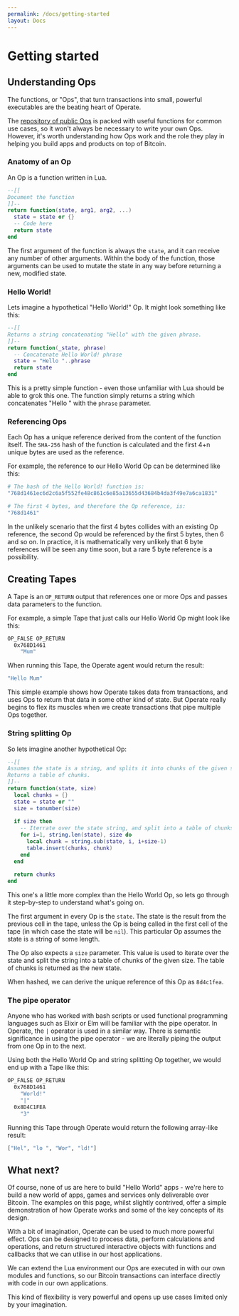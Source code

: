 ```yaml
---
permalink: /docs/getting-started
layout: Docs
---
```


# Getting started

## Understanding Ops

The functions, or "Ops", that turn transactions into small, powerful executables are the beating heart of Operate.

The [repository of public Ops](/library) is packed with useful functions for common use cases, so it won't always be necessary to write your own Ops. However, it's worth understanding how Ops work and the role they play in helping you build apps and products on top of Bitcoin.

### Anatomy of an Op

An Op is a function written in Lua.

```lua
--[[
Document the function
]]--
return function(state, arg1, arg2, ...)
  state = state or {}
  -- Code here
  return state
end
```

The first argument of the function is always the `state`, and it can receive any number of other arguments. Within the body of the function, those arguments can be used to mutate the state in any way before returning a new, modified state.

### Hello World!

Lets imagine a hypothetical "Hello World!" Op. It might look something like this:

```lua
--[[
Returns a string concatenating "Hello" with the given phrase.
]]--
return function(_state, phrase)
  -- Concatenate Hello World! phrase
  state = "Hello "..phrase
  return state
end
```

This is a pretty simple function - even those unfamiliar with Lua should be able to grok this one. The function simply returns a string which concatenates "Hello " with the `phrase` parameter.

### Referencing Ops

Each Op has a unique reference derived from the content of the function itself. The `SHA-256` hash of the function is calculated and the first 4+n unique bytes are used as the reference.

For example, the reference to our Hello World Op can be determined like this:

```bash
# The hash of the Hello World! function is:
"768d1461ec6d2c6a5f552fe48c861c6e85a13655d43684b4da3f49e7a6ca1831"

# The first 4 bytes, and therefore the Op reference, is:
"768d1461"
```

In the unlikely scenario that the first 4 bytes collides with an existing Op reference, the second Op would be referenced by the first 5 bytes, then 6 and so on. In practice, it is mathematically very unlikely that 6 byte references will be seen any time soon, but a rare 5 byte reference is a possibility.

## Creating Tapes

A Tape is an `OP_RETURN` output that references one or more Ops and passes data parameters to the function.

For example, a simple Tape that just calls our Hello World Op might look like this:

```bash
OP_FALSE OP_RETURN
  0x768D1461
    "Mum"
```

When running this Tape, the Operate agent would return the result:

```bash
"Hello Mum"
```

This simple example shows how Operate takes data from transactions, and uses Ops to return that data in some other kind of state. But Operate really begins to flex its muscles when we create transactions that pipe multiple Ops together.

### String splitting Op

So lets imagine another hypothetical Op:

```lua
--[[
Assumes the state is a string, and splits it into chunks of the given size.
Returns a table of chunks.
]]--
return function(state, size)
  local chunks = {}
  state = state or ""
  size = tonumber(size)
  
  if size then
    -- Iterrate over the state string, and split into a table of chunks
    for i=1, string.len(state), size do
      local chunk = string.sub(state, i, i+size-1)
      table.insert(chunks, chunk)
    end
  end
  
  return chunks
end
```

This one's a little more complex than the Hello World Op, so lets go through it step-by-step to understand what's going on.

The first argument in every Op is the `state`. The state is the result from the previous cell in the tape, unless the Op is being called in the first cell of the tape (in which case the state will be `nil`). This particular Op assumes the state is a string of some length.

The Op also expects a `size` parameter. This value is used to iterate over the state and split the string into a table of chunks of the given size. The table of chunks is returned as the new state.

When hashed, we can derive the unique reference of this Op as `8d4c1fea`.

### The pipe operator

Anyone who has worked with bash scripts or used functional programming languages such as Elixir or Elm will be familiar with the pipe operator. In Operate, the `|` operator is used in a similar way. There is semantic significance in using the pipe operator - we are literally piping the output from one Op in to the next.

Using both the Hello World Op and string splitting Op together, we would end up with a Tape like this:

```bash
OP_FALSE OP_RETURN
  0x768D1461
    "World!"
    "|"
  0x8D4C1FEA
    "3"
```

Running this Tape through Operate would return the following array-like result:

```bash
["Hel", "lo ", "Wor", "ld!"]
```

## What next?

Of course, none of us are here to build "Hello World" apps - we're here to build a new world of apps, games and services only deliverable over Bitcoin. The examples on this page, whilst slightly contrived, offer a simple demonstration of how Operate works and some of the key concepts of its design.

With a bit of imagination, Operate can be used to much more powerful effect. Ops can be designed to process data, perform calculations and operations, and return structured interactive objects with functions and callbacks that we can utilise in our host applications.

We can extend the Lua environment our Ops are executed in with our own modules and functions, so our Bitcoin transactions can interface directly with code in our own applications.

This kind of flexibility is very powerful and opens up use cases limited only by your imagination.